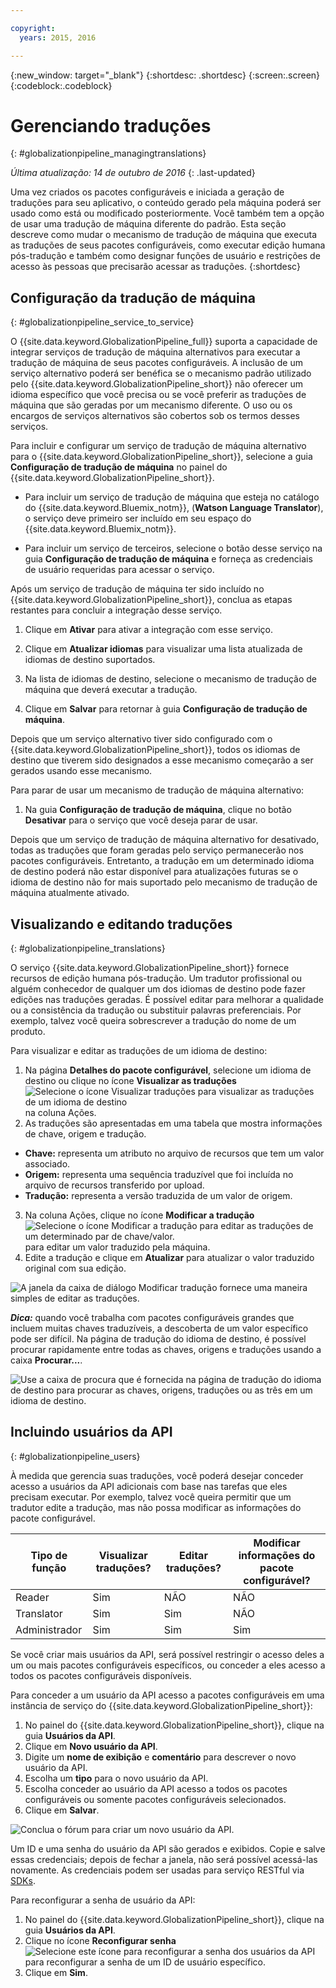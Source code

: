 ```yaml
---

copyright:
  years: 2015, 2016

---
```


{:new_window: target="_blank"}
{:shortdesc: .shortdesc}
{:screen:.screen}
{:codeblock:.codeblock}

# Gerenciando traduções
{: #globalizationpipeline_managingtranslations}

*Última atualização: 14 de outubro de 2016*
{: .last-updated}

Uma vez criados os pacotes configuráveis e iniciada a geração de traduções para seu aplicativo, o conteúdo gerado pela máquina poderá ser usado como está ou modificado posteriormente. Você também tem a opção de usar uma tradução de máquina diferente do padrão. Esta seção descreve como mudar o mecanismo de tradução de máquina que executa as traduções de seus pacotes configuráveis, como executar edição humana pós-tradução e também como designar funções de usuário e restrições de acesso às pessoas que precisarão acessar as traduções.
{:shortdesc}

## Configuração da tradução de máquina
{: #globalizationpipeline_service_to_service}

O {{site.data.keyword.GlobalizationPipeline_full}} suporta a capacidade de integrar serviços de tradução de máquina alternativos para executar a tradução de máquina de seus pacotes configuráveis. A inclusão de um serviço alternativo poderá ser benéfica se o mecanismo padrão utilizado pelo {{site.data.keyword.GlobalizationPipeline_short}} não oferecer um idioma específico que você precisa ou se você preferir as traduções de máquina que são geradas por um mecanismo diferente. O uso ou os encargos de serviços alternativos são cobertos sob os termos desses serviços.

Para incluir e configurar um serviço de tradução de máquina alternativo para o {{site.data.keyword.GlobalizationPipeline_short}}, selecione a guia **Configuração de tradução de máquina** no painel do {{site.data.keyword.GlobalizationPipeline_short}}.

* Para incluir um serviço de tradução de máquina que esteja no catálogo do {{site.data.keyword.Bluemix_notm}}, (**Watson Language Translator**), o serviço deve
primeiro ser incluído em seu espaço do {{site.data.keyword.Bluemix_notm}}.

* Para incluir um serviço de terceiros, selecione o botão desse serviço na guia **Configuração de tradução de máquina** e forneça as credenciais de usuário requeridas para acessar o serviço.

Após um serviço de tradução de máquina ter sido incluído no {{site.data.keyword.GlobalizationPipeline_short}}, conclua as etapas restantes para concluir a integração desse serviço.

1. Clique em **Ativar** para ativar a integração com esse serviço.

2. Clique em **Atualizar idiomas** para visualizar uma lista atualizada de idiomas de destino suportados.

3. Na lista de idiomas de destino, selecione o mecanismo de tradução de máquina que deverá executar a tradução.

4. Clique em **Salvar** para retornar à guia **Configuração de tradução de máquina**.

Depois que um serviço alternativo tiver sido configurado com o {{site.data.keyword.GlobalizationPipeline_short}}, todos os idiomas de destino que tiverem sido designados a esse mecanismo começarão a ser gerados usando esse mecanismo. 

Para parar de usar um mecanismo de tradução de máquina alternativo:

1. Na guia **Configuração de tradução de máquina**, clique no
botão **Desativar** para o serviço que você deseja parar de usar.

Depois que um serviço de tradução de máquina alternativo for desativado, todas as traduções que foram geradas pelo serviço permanecerão nos pacotes configuráveis. Entretanto, a tradução em um determinado idioma de destino poderá não estar disponível para atualizações futuras se o idioma de destino não for mais suportado pelo mecanismo de tradução de máquina atualmente ativado.

<!-- Review comment: When you disable an engine, do you need to go back and reconfigure the languages?? Does it go back to the default engine? What happens? -->

## Visualizando e editando traduções
{: #globalizationpipeline_translations}

O serviço {{site.data.keyword.GlobalizationPipeline_short}} fornece recursos
de edição humana pós-tradução. Um tradutor profissional ou alguém conhecedor de qualquer
um dos idiomas de destino pode fazer edições nas traduções geradas. É possível editar
para melhorar a qualidade ou a consistência da tradução ou substituir palavras
preferenciais. Por exemplo, talvez você queira sobrescrever a tradução do nome de um
produto.

Para visualizar e editar as traduções de um idioma de destino:

1. Na página **Detalhes do pacote configurável**, selecione um idioma de destino ou clique no ícone **Visualizar as traduções** ![Selecione o ícone Visualizar traduções para visualizar as traduções de um idioma de destino](images/viewProjectDetailIcon.png) na coluna Ações.
2. As traduções são apresentadas em uma tabela que mostra informações de chave, origem e tradução.
 * **Chave:** representa um atributo no arquivo de recursos que tem um valor associado.
 * **Origem:** representa uma sequência traduzível que foi incluída no arquivo de recursos transferido por upload.
 * **Tradução:** representa a versão traduzida de um valor de origem.
3. Na coluna Ações, clique no ícone **Modificar a tradução** ![Selecione o ícone Modificar a tradução para editar as traduções de um determinado par de chave/valor.](images/editIcon.png) para editar um valor traduzido pela máquina.
4. Edite a tradução e clique em **Atualizar** para atualizar o valor traduzido original com sua edição.

![A janela da caixa de diálogo Modificar tradução fornece uma maneira simples de editar as traduções.](images/editTranslation.png) 

***Dica:*** quando você trabalha com pacotes configuráveis grandes que incluem muitas chaves traduzíveis, a descoberta de um valor específico pode ser difícil. Na página de tradução do idioma de destino, é possível procurar rapidamente entre todas as chaves, origens e traduções usando a caixa **Procurar...**.

![Use a caixa de procura que é fornecida na página de tradução do idioma de destino para procurar as chaves, origens, traduções ou as três em um idioma de destino.](images/search.png) 


## Incluindo usuários da API
{: #globalizationpipeline_users}

À medida que gerencia suas traduções, você poderá desejar conceder acesso a usuários da API adicionais com base nas tarefas que eles precisam executar. Por exemplo, talvez você queira permitir que um tradutor edite a tradução, mas não possa modificar as informações do pacote configurável.

| Tipo de função | Visualizar traduções? | Editar traduções? | Modificar informações do pacote configurável? |
|-----------|--------------------|--------------------|----------------------------|
| Reader | Sim | NÃO | NÃO |
| Translator | Sim | Sim | NÃO |
| Administrador | Sim | Sim | Sim |

Se você criar mais usuários da API, será possível restringir o acesso deles a um ou mais pacotes configuráveis específicos, ou conceder a eles acesso a todos os pacotes configuráveis disponíveis.

Para conceder a um usuário da API acesso a pacotes configuráveis em uma instância
de serviço do {{site.data.keyword.GlobalizationPipeline_short}}:

1. No painel do {{site.data.keyword.GlobalizationPipeline_short}}, clique na guia **Usuários da API**.
2. Clique em **Novo usuário da API**.
3. Digite um **nome de exibição** e **comentário** para descrever o novo usuário da API.
4. Escolha um **tipo** para o novo usuário da API.
5. Escolha conceder ao usuário da API acesso a todos os pacotes configuráveis ou somente pacotes configuráveis selecionados.
6. Clique em **Salvar**.

![Conclua o fórum para criar um novo usuário da API.](images/newUser.png)

Um ID e uma senha do usuário da API são gerados e exibidos. Copie e salve essas credenciais; depois de fechar a janela, não será possível acessá-las novamente. As credenciais podem ser usadas para serviço RESTful via [SDKs](https://github.com/IBM-Bluemix/gp-common). 

Para reconfigurar a senha de usuário da API:

1. No painel do {{site.data.keyword.GlobalizationPipeline_short}}, clique na guia **Usuários da API**.
2. Clique no ícone **Reconfigurar senha** ![Selecione este ícone para reconfigurar a senha dos usuários da API](images/resetPW.png) para reconfigurar a senha de um ID de usuário específico. 
3. Clique
em **Sim**. 
